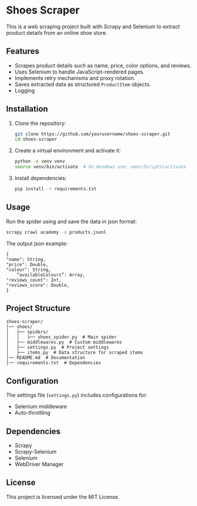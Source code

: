 # Shoes Scraper

This is a web scraping project built with Scrapy and Selenium to extract product details from an online shoe store.

## Features
- Scrapes product details such as name, price, color options, and reviews.
- Uses Selenium to handle JavaScript-rendered pages.
- Implements retry mechanisms and proxy rotation.
- Saves extracted data as structured `ProductItem` objects.
- Logging
  
## Installation

1. Clone the repository:
   ```sh
   git clone https://github.com/yourusername/shoes-scraper.git
   cd shoes-scraper
   ```

2. Create a virtual environment and activate it:
   ```sh
   python -m venv venv
   source venv/bin/activate  # On Windows use: venv\Scripts\activate
   ```

3. Install dependencies:
   ```sh
   pip install -r requirements.txt
   ```

## Usage

Run the spider using and save the data in json format:
```sh
scrapy crawl academy -o products.jsonl
```
The output json example:

	{
	"name": String,
	"price": Double,
	"colour": String,
	    “availableColours”: Array,
	"reviews_count": Int,
	"reviews_score": Double,  
    }


## Project Structure
```
shoes-scraper/
│── shoes/
│   ├── spiders/
│   │   ├── shoes_spider.py  # Main spider
│   ├── middlewares.py  # Custom middlewares
│   ├── settings.py  # Project settings
│   ├── items.py  # Data structure for scraped items
│── README.md  # Documentation
│── requirements.txt  # Dependencies
```

## Configuration
The settings file (`settings.py`) includes configurations for:
- Selenium middleware
- Auto-throttling

## Dependencies
- Scrapy
- Scrapy-Selenium
- Selenium
- WebDriver Manager

## License
This project is licensed under the MIT License.

